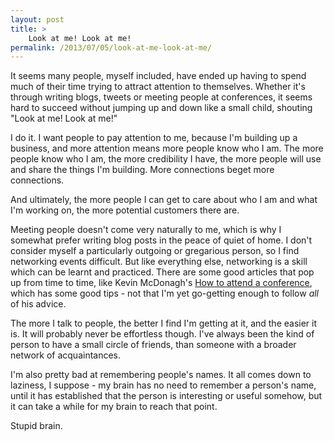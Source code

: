 ```yaml
---
layout: post
title: >
    Look at me! Look at me!
permalink: /2013/07/05/look-at-me-look-at-me/
---
```

It seems many people, myself included, have ended up having to spend much of their time trying to attract attention to themselves. Whether it's through writing blogs, tweets or meeting people at conferences, it seems hard to succeed without jumping up and down like a small child, shouting "Look at me! Look at me!"

I do it. I want people to pay attention to me, because I'm building up a business, and more attention means more people know who I am. The more people know who I am, the more credibility I have, the more people will use and share the things I'm building. More connections beget more connections.

And ultimately, the more people I can get to care about who I am and what I'm working on, the more potential customers there are.

Meeting people doesn't come very naturally to me, which is why I somewhat prefer writing blog posts in the peace of quiet of home. I don't consider myself a particularly outgoing or gregarious person, so I find networking events difficult. But like everything else, networking is a skill which can be learnt and practiced. There are some good articles that pop up from time to time, like Kevin McDonagh's <a href="http://swombat.com/2011/2/25/kevin-mcdonagh-how-to-attend-a-conference">How to attend a conference</a>, which has some good tips - not that I'm yet go-getting enough to follow <em>all</em> of his advice.

The more I talk to people, the better I find I'm getting at it, and the easier it is. It will probably never be effortless though. I've always been the kind of person to have a small circle of friends, than someone with a broader network of acquaintances.

I'm also pretty bad at remembering people's names. It all comes down to laziness, I suppose - my brain has no need to remember a person's name, until it has established that the person is interesting or useful somehow, but it can take a while for my brain to reach that point.

Stupid brain.